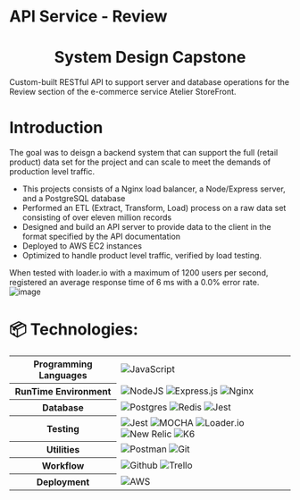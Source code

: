 # API Service - Review

<h1 align="center">System Design Capstone</h1>

Custom-built RESTful API to support server and database operations for the Review section of the e-commerce service Atelier StoreFront.

# Introduction

The goal was to deisgn a backend system that can support the full (retail product) data set for the project and can scale to meet the demands of production level traffic.

* This projects consists of a Nginx load balancer, a Node/Express server, and a PostgreSQL database
* Performed an ETL (Extract, Transform, Load) process on a raw data set consisting of over eleven million records
* Designed and build an API server to provide data to the client in the format specified by the API documentation
* Deployed to AWS EC2 instances
* Optimized to handle product level traffic, verified by load testing.

When tested with loader.io with a maximum of 1200 users per second, registered an average response time of 6 ms with a 0.0% error rate.
![image](https://user-images.githubusercontent.com/82000132/159098244-23f412a0-2f0f-46a7-bcab-a30b909e08f9.png)

# 📦 Technologies:

<table>
  <tbody>
    <tr>
      <th>Programming Languages</th>
      <td>
        <img alt="JavaScript" src="https://img.shields.io/badge/javascript%20-%23323330.svg?&style=for-the-badge&logo=javascript&logoColor=%23F7DF1E" />
      </td>
    </tr>
    <tr>
      <th> RunTime Environment</th>
      <td>
        <img alt="NodeJS" src="https://img.shields.io/badge/node.js-%2343853D.svg?&style=for-the-badge&logo=node.js&logoColor=white"/>
        <img alt="Express.js" src="https://img.shields.io/badge/express.js-%23404d59.svg?&style=for-the-badge"/>
        <img alt="Nginx" src="https://img.shields.io/badge/nginx-%23009639.svg?style=for-the-badge&logo=nginx&logoColor=white"/>
      </td>
    </tr>
    <tr>
      <th>Database</th>
      <td>
        <img alt="Postgres" src ="https://img.shields.io/badge/postgres-%23316192.svg?&style=for-the-badge&logo=postgresql&logoColor=white"/>
        <img alt="Redis" src="https://img.shields.io/badge/redis-%23DD0031.svg?style=for-the-badge&logo=redis&logoColor=white">
        <img alt="Jest" src="https://img.shields.io/badge/-jest-%23C21325?style=for-the-badge&logo=jest&logoColor=white">
      </td>
    </tr>
    <tr>
      <th>Testing</th>
      <td>
        <img alt="Jest" src="https://img.shields.io/badge/-jest-%23C21325?style=for-the-badge&logo=jest&logoColor=white">
        <img alt="MOCHA" src="https://img.shields.io/badge/-mocha-%238D6748?style=for-the-badge&logo=mocha&logoColor=white">
        <img alt="Loader.io" src="https://img.shields.io/badge/-Loader-black?style=for-the-badge&logo=loader&logoColor=white">
        <img alt="New Relic" src="https://img.shields.io/badge/-New%20Relic-black?style=for-the-badge&logo=Relic&logoColor=white">
        <img alt="K6" src="https://img.shields.io/badge/-K6-purple?style=for-the-badge&logo=K6&logoColor=white">
      </td>
    </tr>
    <tr>
      <th>Utilities</th>
      <td>
        <img alt="Postman" src="https://img.shields.io/badge/Postman-FF6C37?style=for-the-badge&logo=postman&logoColor=red" />
        <img alt="Git" src="https://img.shields.io/badge/Git-F05032?style=for-the-badge&logo=git&logoColor=white" />
      </td>
    </tr>
     <tr>
      <th>Workflow</th>
      <td>
        <img alt="Github" src="https://img.shields.io/badge/GitHub-100000?style=for-the-badge&logo=github&logoColor=white"/>
        <img alt="Trello" src="https://img.shields.io/badge/Trello-%23026AA7.svg?&style=for-the-badge&logo=Trello&logoColor=white"/>
      </td>
    </tr>
    <tr>
      <th>Deployment</th>
      <td>
        <img alt="AWS" src="https://img.shields.io/badge/AWS-%23FF9900.svg?&style=for-the-badge&logo=amazon-aws&logoColor=white"/>
      </td>
    </tr>
  </tbody>
</table>
